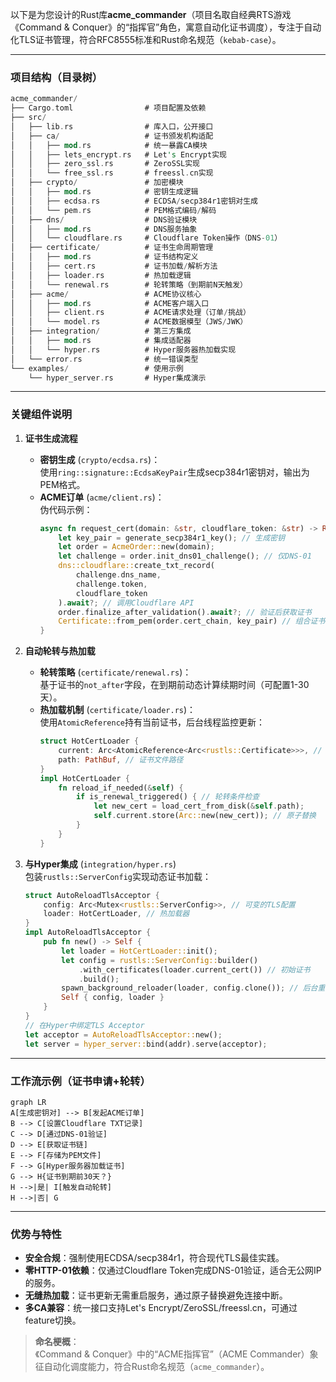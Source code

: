 以下是为您设计的Rust库**acme_commander**（项目名取自经典RTS游戏《Command & Conquer》的“指挥官”角色，寓意自动化证书调度），专注于自动化TLS证书管理，符合RFC8555标准和Rust命名规范（`kebab-case`）。

---

### **项目结构（目录树）**
```rust
acme_commander/
├── Cargo.toml                # 项目配置及依赖
├── src/
│   ├── lib.rs                # 库入口，公开接口
│   ├── ca/                   # 证书颁发机构适配
│   │   ├── mod.rs            # 统一暴露CA模块
│   │   ├── lets_encrypt.rs   # Let's Encrypt实现
│   │   ├── zero_ssl.rs       # ZeroSSL实现
│   │   └── free_ssl.rs       # freessl.cn实现
│   ├── crypto/               # 加密模块
│   │   ├── mod.rs            # 密钥生成逻辑
│   │   ├── ecdsa.rs          # ECDSA/secp384r1密钥对生成
│   │   └── pem.rs            # PEM格式编码/解码
│   ├── dns/                  # DNS验证模块
│   │   ├── mod.rs            # DNS服务抽象
│   │   └── cloudflare.rs     # Cloudflare Token操作（DNS-01）
│   ├── certificate/          # 证书生命周期管理
│   │   ├── mod.rs            # 证书结构定义
│   │   ├── cert.rs           # 证书加载/解析方法
│   │   ├── loader.rs         # 热加载逻辑
│   │   └── renewal.rs        # 轮转策略（到期前N天触发）
│   ├── acme/                 # ACME协议核心
│   │   ├── mod.rs            # ACME客户端入口
│   │   ├── client.rs         # ACME请求处理（订单/挑战）
│   │   └── model.rs          # ACME数据模型（JWS/JWK）
│   ├── integration/          # 第三方集成
│   │   ├── mod.rs            # 集成适配器
│   │   └── hyper.rs          # Hyper服务器热加载实现
│   └── error.rs              # 统一错误类型
└── examples/                 # 使用示例
    └── hyper_server.rs       # Hyper集成演示
```

---

### **关键组件说明**
1. **证书生成流程**  
   - **密钥生成** (`crypto/ecdsa.rs`)：  
     使用`ring::signature::EcdsaKeyPair`生成secp384r1密钥对，输出为PEM格式。
   - **ACME订单** (`acme/client.rs`)：  
     伪代码示例：
     ```rust
     async fn request_cert(domain: &str, cloudflare_token: &str) -> Result<Certificate> {
         let key_pair = generate_secp384r1_key(); // 生成密钥
         let order = AcmeOrder::new(domain);
         let challenge = order.init_dns01_challenge(); // 仅DNS-01
         dns::cloudflare::create_txt_record(
             challenge.dns_name, 
             challenge.token, 
             cloudflare_token
         ).await?; // 调用Cloudflare API
         order.finalize_after_validation().await?; // 验证后获取证书
         Certificate::from_pem(order.cert_chain, key_pair) // 组合证书链+私钥
     }
     ```

2. **自动轮转与热加载**  
   - **轮转策略** (`certificate/renewal.rs`)：  
     基于证书的`not_after`字段，在到期前动态计算续期时间（可配置1-30天）。
   - **热加载机制** (`certificate/loader.rs`)：  
     使用`AtomicReference`持有当前证书，后台线程监控更新：
     ```rust
     struct HotCertLoader {
         current: Arc<AtomicReference<Arc<rustls::Certificate>>>, // 原子引用
         path: PathBuf, // 证书文件路径
     }
     impl HotCertLoader {
         fn reload_if_needed(&self) {
             if is_renewal_triggered() { // 轮转条件检查
                 let new_cert = load_cert_from_disk(&self.path);
                 self.current.store(Arc::new(new_cert)); // 原子替换
             }
         }
     }
     ```

3. **与Hyper集成** (`integration/hyper.rs`)  
   包装`rustls::ServerConfig`实现动态证书加载：
   ```rust
   struct AutoReloadTlsAcceptor {
       config: Arc<Mutex<rustls::ServerConfig>>, // 可变的TLS配置
       loader: HotCertLoader, // 热加载器
   }
   impl AutoReloadTlsAcceptor {
       pub fn new() -> Self {
           let loader = HotCertLoader::init();
           let config = rustls::ServerConfig::builder()
               .with_certificates(loader.current_cert()) // 初始证书
               .build();
           spawn_background_reloader(loader, config.clone()); // 后台重载线程
           Self { config, loader }
       }
   }
   // 在Hyper中绑定TLS Acceptor
   let acceptor = AutoReloadTlsAcceptor::new();
   let server = hyper_server::bind(addr).serve(acceptor);
   ```

---

### **工作流示例（证书申请+轮转）**
```mermaid
graph LR
A[生成密钥对] --> B[发起ACME订单]
B --> C[设置Cloudflare TXT记录]
C --> D[通过DNS-01验证]
D --> E[获取证书链]
E --> F[存储为PEM文件]
F --> G[Hyper服务器加载证书]
G --> H{证书到期前30天？}
H -->|是| I[触发自动轮转]
H -->|否| G
```

---

### **优势与特性**
- **安全合规**：强制使用ECDSA/secp384r1，符合现代TLS最佳实践。
- **零HTTP-01依赖**：仅通过Cloudflare Token完成DNS-01验证，适合无公网IP的服务。
- **无缝热加载**：证书更新无需重启服务，通过原子替换避免连接中断。
- **多CA兼容**：统一接口支持Let's Encrypt/ZeroSSL/freessl.cn，可通过feature切换。

> **命名梗概**：  
> 《Command & Conquer》中的“ACME指挥官”（ACME Commander）象征自动化调度能力，符合Rust命名规范（`acme_commander`）。